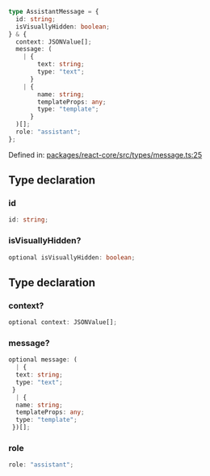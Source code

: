 ```ts
type AssistantMessage = {
  id: string;
  isVisuallyHidden: boolean;
} & {
  context: JSONValue[];
  message: (
    | {
        text: string;
        type: "text";
      }
    | {
        name: string;
        templateProps: any;
        type: "template";
      }
  )[];
  role: "assistant";
};
```

Defined in: [packages/react-core/src/types/message.ts:25](https://github.com/thesysdev/crayon/blob/98ce97833eb11214d1a262c86636536d46fccc04/js/packages/react-core/src/types/message.ts#L25)

## Type declaration

### id

```ts
id: string;
```

### isVisuallyHidden?

```ts
optional isVisuallyHidden: boolean;
```

## Type declaration

### context?

```ts
optional context: JSONValue[];
```

### message?

```ts
optional message: (
  | {
  text: string;
  type: "text";
 }
  | {
  name: string;
  templateProps: any;
  type: "template";
 })[];
```

### role

```ts
role: "assistant";
```

